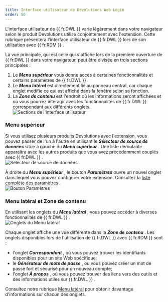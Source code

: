 ```yaml
---
title: Interface utilisateur de Devolutions Web Login
order: 50
---
```

L'interface utilisateur de {{ fr.DWL }} varie légèrement dans votre navigateur selon le produit Devolutions utilisé conjointement avec l'extension. Cette rubrique présentera l'interface utilisateur de {{ fr.DWL }} lors de son utilisation avec {{ fr.RDM }} .  

La vue principale, qui est celle qui s'affiche lors de la première ouverture de {{ fr.DWL }} dans votre navigateur, peut être divisée en trois sections principales :  

1. Le ***Menu supérieur*** vous donne accès à certaines fonctionnalités et certains paramètres de {{ fr.DWL }} . 
1. Le ***Menu latéral*** est directement lié au panneau central, car chaque onglet modifie ce qui est affiché dans la fenêtre selon sa fonction. 
1. La ***Zone de contenu*** est l'endroit où les informations seront affichées et où vous pourrez interagir avec les fonctionnalités de {{ fr.DWL }} correspondant aux différents onglets.  
![Sections de l'interface utilisateur](/img/fr/rdm/windows/RDMWin2081.png) 

### Menu supérieur 

Si vous utilisez plusieurs produits Devolutions avec l'extension, vous pouvez passer de l'un à l'autre en utilisant le ***Sélecteur de source de données*** situé à gauche du ***Menu supérieur*** . Une liste déroulante apparaîtra avec les autres produits que vous avez précédemment couplés avec {{ fr.DWL }} .  
![Sélecteur de source de données](/img/fr/rdm/windows/RDMWin2082.png) 

À droite du ***Menu supérieur*** , le bouton ***Paramètres*** ouvre un nouvel onglet dans lequel vous pouvez configurer votre extension. Consultez la [liste complète des paramètres](/fr/rdm/windows/dwl/settings/) .  
![Bouton Paramètres](/img/fr/rdm/windows/RDMWin2083.png) 

### Menu latéral et Zone de contenu 

En utilisant les onglets du ***Menu latéral*** , vous pouvez accéder à diverses fonctionnalités de {{ fr.DWL }} .  
![Onglets du Menu latéral](/img/fr/rdm/windows/RDMWin2084.png) 

Chaque onglet affiche une vue différente dans la ***Zone de contenu*** . Les onglets disponibles lors de l'utilisation de {{ fr.DWL }} avec {{ fr.RDM }} sont :  

* l'onglet ***Correspondant*** , où vous pouvez trouver les identifiants disponibles pour un site Web spécifique; 
* le ***Générateur de mots de passe*** , où vous pouvez créer un mot de passe fort et sécurisé pour un nouveau compte; 
* l'onglet ***À propos*** , où vous pouvez trouver des liens vers des outils et des informations utiles sur {{ fr.DWL }} . 

Consultez notre rubrique [Menu latéral](/fr/rdm/windows/dwl/devolutions-web-login-user-interface/side-menu/) pour obtenir davantage d'informations sur chacun des onglets. 


